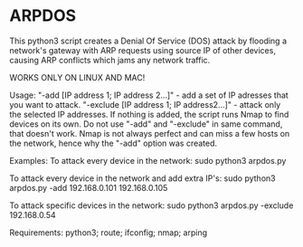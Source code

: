 # ARPDOS

This python3 script creates a Denial Of Service (DOS) attack by flooding a network's gateway
with ARP requests using source IP of other devices, causing ARP conflicts which jams any network traffic.

WORKS ONLY ON LINUX AND MAC!


Usage:
"-add [IP address 1; IP address 2...]" - add a set of IP adresses that you want to attack.
"-exclude [IP address 1; IP address2...]" - attack only the selected IP addresses.
If nothing is added, the script runs Nmap to find devices on its own.
Do not use "-add" and "-exclude" in same command, that doesn't work.
Nmap is not always perfect and can miss a few hosts on the network, hence why the "-add" option was created.


Examples:
To attack every device in the network:
sudo python3 arpdos.py

To attack every device in the network and add extra IP's:
sudo python3 arpdos.py -add 192.168.0.101 192.168.0.105

To attack specific devices in the network:
sudo python3 arpdos.py -exclude 192.168.0.54


Requirements: python3; route; ifconfig; nmap; arping
